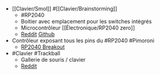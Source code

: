 - [[Clavier/Smol]] #[[Clavier/Brainstorming]]
	- #RP2040
	- Boitier avec emplacement pour les switches intégrés
	- Microcontrôleur [[Électronique/RP2040 zero]]
	- [Reddit](https://www.reddit.com/r/ErgoMechKeyboards/comments/11qihs3/small_prototype_evolved_to_smol_keyboard/) [Github](https://github.com/zzeneg/smol)
- Contrôleur exposant tous les pins du #RP2040 #Pimoroni
	- [RP2040 Breakout](https://www.tomshardware.com/news/pimoroni-pga-2040-rp2040-breakout-board)
- #Clavier #Trackball
	- Gallerie de souris / clavier
	- [Reddit](https://www.reddit.com/r/ErgoMechKeyboards/comments/11qi3iu/show_me_your_trackpadsballsknobs_or_interesting/)
